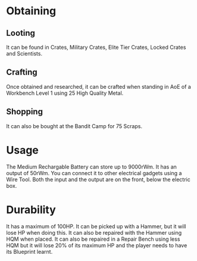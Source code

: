# Obtaining


## Looting

It can be found in Crates, Military Crates, Elite Tier Crates, Locked Crates and Scientists.
## Crafting

 
Once obtained and researched, it can be crafted when standing in AoE of a Workbench Level 1 using 25 High Quality Metal.
## Shopping

It can also be bought at the Bandit Camp for 75 Scraps.
# Usage

The Medium Rechargable Battery can store up to 9000rWm. It has an output of 50rWm.
You can connect it to other electrical gadgets using a Wire Tool. Both the input and the output are on the front, below the electric box.
# Durability

It has a maximum of 100HP. It can be picked up with a Hammer, but it will lose HP when doing this.
It can also be repaired with the Hammer using HQM when placed. It can also be repaired in a Repair Bench using less HQM but it will lose 20% of its maximum HP and the player needs to have its Blueprint learnt.
